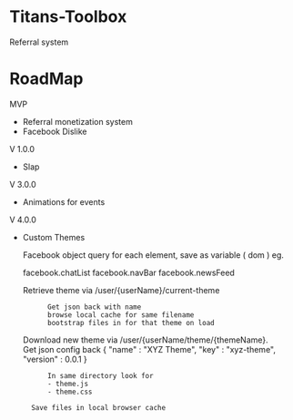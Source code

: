 # Titans-Toolbox
Referral system

# RoadMap

MVP
* Referral monetization system
* Facebook Dislike

V 1.0.0
* Slap

V 3.0.0
* Animations for events

V 4.0.0
* Custom Themes

    Facebook object query for each element, save as variable ( dom ) eg.
    
    facebook.chatList
    facebook.navBar
    facebook.newsFeed

    Retrieve theme via /user/{userName}/current-theme
            
            Get json back with name
            browse local cache for same filename
            bootstrap files in for that theme on load

    Download new theme via /user/{userName/theme/{themeName}.   
        Get json config back 
            {
                "name" : "XYZ Theme",
                "key"  : "xyz-theme",
                "version" : 0.0.1
            }
            
            In same directory look for
            - theme.js
            - theme.css
            
        Save files in local browser cache
    